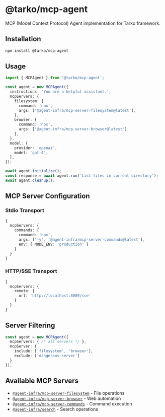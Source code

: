 # @tarko/mcp-agent

MCP (Model Context Protocol) Agent implementation for Tarko framework.

## Installation

```bash
npm install @tarko/mcp-agent
```

## Usage

```typescript
import { MCPAgent } from '@tarko/mcp-agent';

const agent = new MCPAgent({
  instructions: 'You are a helpful assistant.',
  mcpServers: {
    filesystem: {
      command: 'npx',
      args: ['@agent-infra/mcp-server-filesystem@latest'],
    },
    browser: {
      command: 'npx', 
      args: ['@agent-infra/mcp-server-browser@latest'],
    },
  },
  model: {
    provider: 'openai',
    model: 'gpt-4',
  },
});

await agent.initialize();
const response = await agent.run('List files in current directory');
await agent.cleanup();
```

## MCP Server Configuration

### Stdio Transport
```typescript
{
  mcpServers: {
    commands: {
      command: 'npx',
      args: ['-y', '@agent-infra/mcp-server-commands@latest'],
      env: { NODE_ENV: 'production' }
    }
  }
}
```

### HTTP/SSE Transport
```typescript
{
  mcpServers: {
    remote: {
      url: 'http://localhost:8089/sse'
    }
  }
}
```

## Server Filtering

```typescript
const agent = new MCPAgent({
  mcpServers: { /* all servers */ },
  mcpServer: {
    include: ['filesystem', 'browser'],
    exclude: ['dangerous-server']
  }
});
```

## Available MCP Servers

- [`@agent-infra/mcp-server-filesystem`](https://www.npmjs.com/package/@agent-infra/mcp-server-filesystem) - File operations
- [`@agent-infra/mcp-server-browser`](https://www.npmjs.com/package/@agent-infra/mcp-server-browser) - Web automation
- [`@agent-infra/mcp-server-commands`](https://www.npmjs.com/package/@agent-infra/mcp-server-commands) - Command execution
- [`@agent-infra/search`](https://www.npmjs.com/package/@agent-infra/search) - Search operations
